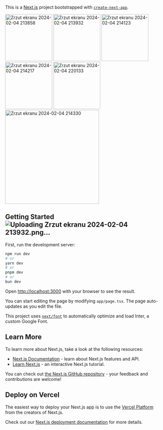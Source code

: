 This is a [Next.js](https://nextjs.org/) project bootstrapped with [`create-next-app`](https://github.com/vercel/next.js/tree/canary/packages/create-next-app).


<img width="150" alt="Zrzut ekranu 2024-02-04 213858" src="https://github.com/ajarek/next-14-ep-28-clothing-ecommerce/assets/61388692/3af3cc88-a76c-4910-a1d0-2270fec7e1db">
<img width="150" alt="Zrzut ekranu 2024-02-04 213932" src="https://github.com/ajarek/next-14-ep-28-clothing-ecommerce/assets/61388692/7968ade4-4b61-402e-8a30-220020111ced">
<img width="150" alt="Zrzut ekranu 2024-02-04 214123" src="https://github.com/ajarek/next-14-ep-28-clothing-ecommerce/assets/61388692/0f9fb9e1-60c3-4a4e-8bfd-6015d05b0714">

<img width="150" alt="Zrzut ekranu 2024-02-04 214217" src="https://github.com/ajarek/next-14-ep-28-clothing-ecommerce/assets/61388692/a5b5561c-81fd-4452-822c-b58cb092921b">

<img width="150" alt="Zrzut ekranu 2024-02-04 220133" src="https://github.com/ajarek/next-14-ep-28-clothing-ecommerce/assets/61388692/8c2beba0-7c93-453e-a2f7-7e43526dc506">


<img width="300" alt="Zrzut ekranu 2024-02-04 214330" src="https://github.com/ajarek/next-14-ep-28-clothing-ecommerce/assets/61388692/5471f92c-95e7-44c2-8f6e-ac312149d30c">

## Getting Started![Uploading Zrzut ekranu 2024-02-04 213932.png…]()


First, run the development server:

```bash
npm run dev
# or
yarn dev
# or
pnpm dev
# or
bun dev
```

Open [http://localhost:3000](http://localhost:3000) with your browser to see the result.

You can start editing the page by modifying `app/page.tsx`. The page auto-updates as you edit the file.

This project uses [`next/font`](https://nextjs.org/docs/basic-features/font-optimization) to automatically optimize and load Inter, a custom Google Font.

## Learn More

To learn more about Next.js, take a look at the following resources:

- [Next.js Documentation](https://nextjs.org/docs) - learn about Next.js features and API.
- [Learn Next.js](https://nextjs.org/learn) - an interactive Next.js tutorial.

You can check out [the Next.js GitHub repository](https://github.com/vercel/next.js/) - your feedback and contributions are welcome!

## Deploy on Vercel

The easiest way to deploy your Next.js app is to use the [Vercel Platform](https://vercel.com/new?utm_medium=default-template&filter=next.js&utm_source=create-next-app&utm_campaign=create-next-app-readme) from the creators of Next.js.

Check out our [Next.js deployment documentation](https://nextjs.org/docs/deployment) for more details.
